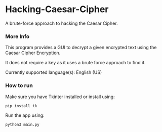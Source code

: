 # Hacking-Caesar-Cipher
A brute-force approach to hacking the Caesar Cipher.

### More Info
This program provides a GUI to decrypt a given encrypted text using the Caesar Cipher Encryption.

It does not require a key as it uses a brute force approach to find it.

Currently supported language(s): English (US)

### How to run

Make sure you have Tkinter installed or install using:

```sh
pip install tk
```

Run the app using:
```sh
python3 main.py
```

